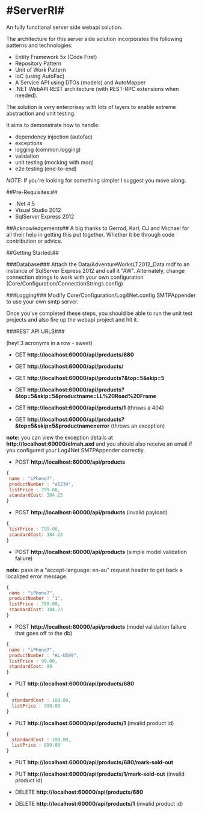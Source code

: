 #ServerRI#
========

An fully functional server side webapi solution.

The architecture for this server side solution incorporates the following patterns and technologies:

- Entity Framework 5x (Code First)
- Repository Pattern
- Unit of Work Pattern
- IoC (using AutoFac)
- A Service API using DTOs (models) and AutoMapper
- .NET WebAPI REST architecture (with REST-RPC extensions when needed).

The solution is very enterprisey with lots of layers to enable extreme abstraction and unit testing. 

It aims to demonstrate how to handle:
 - dependency injection (autofac)
 - exceptions
 - logging (common.logging)
 - validation
 - unit testing (mocking with moq)
 - e2e testing (end-to-end)
 
*NOTE:* If you're looking for something simpler I suggest you move along.

##Pre-Requisites:##

- .Net 4.5
- Visual Studio 2012
- SqlServer Express 2012 

##Acknowledgements##
A big thanks to Gerrod, Karl, OJ and Michael for all their help in getting this put together. 
Whether it be through code contribution or advice.

##Getting Started:##

###Database###
Attach the Data/AdventureWorksLT2012_Data.mdf to an instance of SqlServer Express 2012 and call it "AW".
Alternately, change connection strings to work with your own configuration (Core/Configuration/ConnectionStrings.config)

###Logging###
Modify Core/Configuration/Log4Net.config SMTPAppender to use your own smtp server.

Once you've completed these steps, you should be able to run the unit test projects and also fire up the webapi project and hit it.

###REST API URLS###

(hey! 3 acronyms in a row - sweet)

- GET **http://localhost:60000/api/products/680**
- GET **http://localhost:60000/api/products/**
- GET **http://localhost:60000/api/products?&top=5&skip=5**
- GET **http://localhost:60000/api/products?&top=5&skip=5&productname=LL%20Road%20Frame**
- GET **http://localhost:60000/api/products/1** (throws a 404)

- GET **http://localhost:60000/api/products?&top=5&skip=5&productname=error** (throws an exception)

**note:** you can view the exception details at **http://localhost:60000/elmah.axd** and you should also receive an email if you configured your Log4Net SMTPAppender correctly.

- POST **http://localhost:60000/api/products**
```javascript
{
 name : "iPhone7",
 productNumber : "a1234",
 listPrice : 799.00,
 standardCost: 384.23
}
```

- POST **http://localhost:60000/api/products** (invalid payload)
```javascript
{
 listPrice : 799.00,
 standardCost: 384.23
}
```

- POST **http://localhost:60000/api/products** (simple model validation failure)

**note:** pass in a "accept-language: en-au" request header to get back a localized error message.

```javascript
{
 name : "iPhone7",
 productNumber : "1",
 listPrice : 799.00,
 standardCost: 384.23
}
```

- POST **http://localhost:60000/api/products** (model validation failure that goes off to the db)
```javascript
{
 name : "iPhone7",
 productNumber : "HL-U509",
 listPrice : 99.00,
 standardCost: 99
}
```

- PUT **http://localhost:60000/api/products/680**
```javascript
{
  standardCost : 100.00,
  listPrice : 999.00
}
```

- PUT **http://localhost:60000/api/products/1** (invalid product id)
```javascript
{
  standardCost : 100.00,
  listPrice : 999.00
}
```

- PUT **http://localhost:60000/api/products/680/mark-sold-out**
- PUT **http://localhost:60000/api/products/1/mark-sold-out** (invalid product id)

- DELETE **http://localhost:60000/api/products/680**
- DELETE **http://localhost:60000/api/products/1** (invalid product id)
